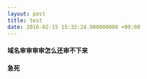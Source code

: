 ```yaml
---
layout: post
title: test
date: 2016-02-15 15:32:24.000000000 +09:00
---
```


#### 域名审审审审怎么还审不下来
#### 急死

